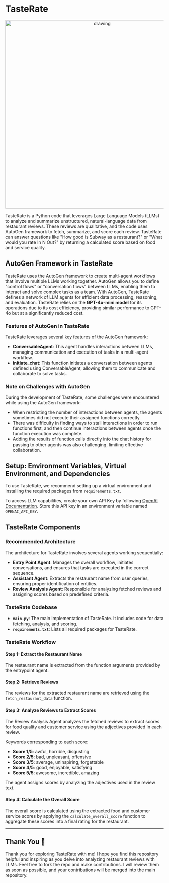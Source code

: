 # TasteRate

<div align="center">
  <img src="TasteRate.png" alt="drawing" width="600"/>
</div>


TasteRate is a Python code that leverages Large Language Models (LLMs) to analyze and summarize unstructured, natural-language data from restaurant reviews. These reviews are qualitative, and the code uses AutoGen framework to fetch, summarize, and score each review. TasteRate can answer questions like "How good is Subway as a restaurant?" or "What would you rate In N Out?" by returning a calculated score based on food and service quality.

## AutoGen Framework in TasteRate

TasteRate uses the AutoGen framework to create multi-agent workflows that involve multiple LLMs working together. AutoGen allows you to define "control flows" or "conversation flows" between LLMs, enabling them to interact and solve complex tasks as a team. With AutoGen, TasteRate defines a network of LLM agents for efficient data processing, reasoning, and evaluation. TasteRate relies on the **GPT-4o-mini model** for its operations due to its cost efficiency, providing similar performance to GPT-4o but at a significantly reduced cost.

### Features of AutoGen in TasteRate

TasteRate leverages several key features of the AutoGen framework:

- **ConversableAgent**: This agent handles interactions between LLMs, managing communication and execution of tasks in a multi-agent workflow.
- **initiate_chat**: This function initiates a conversation between agents defined using ConversableAgent, allowing them to communicate and collaborate to solve tasks.

### Note on Challenges with AutoGen

During the development of TasteRate, some challenges were encountered while using the AutoGen framework:

- When restricting the number of interactions between agents, the agents sometimes did not execute their assigned functions correctly.
- There was difficulty in finding ways to stall interactions in order to run functions first, and then continue interactions between agents once the function execution was complete.
- Adding the results of function calls directly into the chat history for passing to other agents was also challenging, limiting effective collaboration.

## Setup: Environment Variables, Virtual Environment, and Dependencies

To use TasteRate, we recommend setting up a virtual environment and installing the required packages from `requirements.txt`.

To access LLM capabilities, create your own API Key by following [OpenAI Documentation](https://platform.openai.com/docs/quickstart). Store this API key in an environment variable named `OPENAI_API_KEY`.

## TasteRate Components

### Recommended Architecture

The architecture for TasteRate involves several agents working sequentially:

- **Entry Point Agent**: Manages the overall workflow, initiates conversations, and ensures that tasks are executed in the correct sequence.
- **Assistant Agent**: Extracts the restaurant name from user queries, ensuring proper identification of entities.
- **Review Analysis Agent**: Responsible for analyzing fetched reviews and assigning scores based on predefined criteria.

### TasteRate Codebase

- **`main.py`**: The main implementation of TasteRate. It includes code for data fetching, analysis, and scoring.
- **`requirements.txt`**: Lists all required packages for TasteRate.

### TasteRate Workflow

#### Step 1: Extract the Restaurant Name

The restaurant name is extracted from the function arguments provided by the entrypoint agent.

#### Step 2: Retrieve Reviews

The reviews for the extracted restaurant name are retrieved using the `fetch_restaurant_data` function.

#### Step 3: Analyze Reviews to Extract Scores

The Review Analysis Agent analyzes the fetched reviews to extract scores for food quality and customer service using the adjectives provided in each review.

Keywords corresponding to each score:

- **Score 1/5**: awful, horrible, disgusting
- **Score 2/5**: bad, unpleasant, offensive
- **Score 3/5**: average, uninspiring, forgettable
- **Score 4/5**: good, enjoyable, satisfying
- **Score 5/5**: awesome, incredible, amazing

The agent assigns scores by analyzing the adjectives used in the review text.

#### Step 4: Calculate the Overall Score

The overall score is calculated using the extracted food and customer service scores by applying the `calculate_overall_score` function to aggregate these scores into a final rating for the restaurant.

---

## Thank You 🙏

Thank you for exploring TasteRate with me! I hope you find this repository helpful and inspiring as you delve into analyzing restaurant reviews with LLMs. Feel free to fork the repo and make contributions. I will review them as soon as possible, and your contributions will be merged into the main repository.
